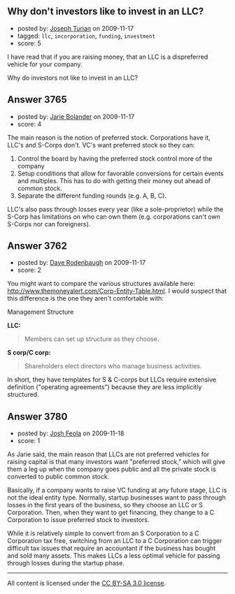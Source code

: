 ## Why don't investors like to invest in an LLC?

- posted by: [Joseph Turian](https://stackexchange.com/users/-1/423-joseph-turian) on 2009-11-17
- tagged: `llc`, `incorporation`, `funding`, `investment`
- score: 5

I have read that if you are raising money, that an LLC is a dispreferred vehicle for your company.

Why do investors not like to invest in an LLC?



## Answer 3765

- posted by: [Jarie Bolander](https://stackexchange.com/users/-1/585-jarie-bolander) on 2009-11-17
- score: 4

The main reason is the notion of preferred stock. Corporations have it, LLC's and S-Corps don't. VC's want preferred stock so they can:

1. Control the board by having the preferred stock control more of the company
2. Setup conditions that allow for favorable conversions for certain events and multiples. This has to do with getting their money out ahead of common stock.
3. Separate the different funding rounds (e.g. A, B, C).

LLC's also pass through losses every year (like a sole-proprietor) while the S-Corp has limitations on who can own them (e.g. corporations can't own S-Corps nor can foreigners).



## Answer 3762

- posted by: [Dave Rodenbaugh](https://stackexchange.com/users/-1/1555-dave-rodenbaugh) on 2009-11-17
- score: 2

You might want to compare the various structures available here:  http://www.themoneyalert.com/Corp-Entity-Table.html.  I would suspect that this difference is the one they aren't comfortable with:

Management Structure

**LLC:**

> Members can set up structure as they 
choose.


**S corp/C corp:**

> Shareholders elect  directors who 
> manage business  activities.

In short, they have templates for S & C-corps but LLCs require extensive definition ("operating agreements") because they are less implicitly structured.


## Answer 3780

- posted by: [Josh Feola](https://stackexchange.com/users/-1/1444-josh-feola) on 2009-11-18
- score: 1

As Jarie said, the main reason that LLCs are not preferred vehicles for raising capital is that many investors want "preferred stock," which will give them a leg up when the company goes public and all the private stock is converted to public common stock.

Basically, if a company wants to raise VC funding at any future stage, LLC is not the ideal entity type. Normally, startup businesses want to pass through losses in the first years of the business, so they choose an LLC or S Corporation. Then, when they want to get financing, they change to a C Corporation to issue preferred stock to investors.

While it is relatively simple to convert from an S Corporation to a C Corporation tax free, switching from an LLC to a C Corporation can trigger difficult tax issues that require an accountant if the business has bought and sold many assets. This makes LLCs a less optimal vehicle for passing through losses during the startup phase.



---

All content is licensed under the [CC BY-SA 3.0 license](https://creativecommons.org/licenses/by-sa/3.0/).
